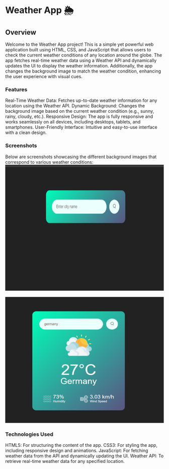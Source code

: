 <h1> Weather App 🌦 </h1>

<h2> Overview </h2>

Welcome to the Weather App project! This is a simple yet powerful web application built using HTML, CSS, and JavaScript that allows users to check the current weather conditions of any location around the globe. The app fetches real-time weather data using a Weather API and dynamically updates the UI to display the weather information. Additionally, the app changes the background image to match the weather condition, enhancing the user experience with visual cues.

<h3>Features</h3>

   Real-Time Weather Data: Fetches up-to-date weather information for any location using the Weather API.
   Dynamic Background: Changes the background image based on the current weather condition (e.g., sunny, rainy, cloudy, etc.).
   Responsive Design: The app is fully responsive and works seamlessly on all devices, including desktops, tablets, and smartphones.
   User-Friendly Interface: Intuitive and easy-to-use interface with a clean design.

<h3>Screenshots</h3>

   Below are screenshots showcasing the different background images that correspond to various weather conditions:
   <img src="Images/Result1.png" width="800px" height="400px">
   <br>
   <br>
   <img src="Images/Result2.png" width="800px" height="400px">

<h3>Technologies Used</h3>

   HTML5: For structuring the content of the app.
   CSS3: For styling the app, including responsive design and animations.
   JavaScript: For fetching weather data from the API and dynamically updating the UI.
   Weather API: To retrieve real-time weather data for any specified location. </p>

